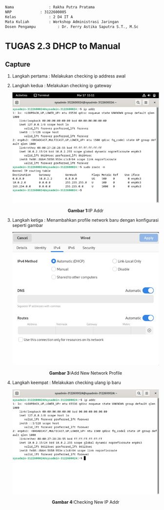    Nama		        : Rakha Putra Pratama
    NRP		        : 3122600005
    Kelas		        : 2 D4 IT A
    Mata Kuliah	        : Workshop Administrasi Jaringan
    Dosen Pengampu	        : Dr. Ferry Astika Saputra S.T., M.Sc

# TUGAS 2.3 DHCP to Manual

## Capture

1. Langkah pertama : Melakukan checking ip address awal
2. Langkah kedua : Melakukan checking ip gateway
    <div align="center">
    <img src="./assets/1.png">
    <p><strong>Gambar 1:</strong>IP Addr</p>
    </div>

3. Langkah ketiga : Menambahkan profile network baru dengan konfigurasi seperti gambar
    <div align="center">
    <img src="./assets/3.png">
    <p><strong>Gambar 3:</strong>Add New Network Profile</p>
    </div>

4. Langkah keempat : Melakukan checking ulang ip baru
    <div align="center">
    <img src="./assets/4.png">
    <p><strong>Gambar 4:</strong>Checking New IP Addr</p>
    </div>